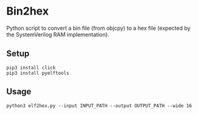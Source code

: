 # Bin2hex

Python script to convert a bin file (from objcpy) to a hex file (expected by the SystemVerilog RAM implementation).

## Setup

```
pip3 install click
pip3 install pyelftools
```

## Usage

```
python3 elf2hex.py --input INPUT_PATH --output OUTPUT_PATH --wide 16
```